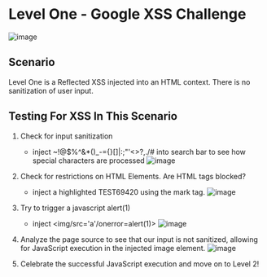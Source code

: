 <h1>Level One - Google XSS Challenge</h1>

![image](https://github.com/user-attachments/assets/e61adddd-2a8e-4a72-b229-5047aa5d177f)


<h2>Scenario</h2>

Level One is a Reflected XSS injected into an HTML context. There is no sanitization of user input.

<h2>Testing For XSS In This Scenario</h2>

1. Check for input sanitization
     - inject ~!@$%^&*()_-={}[]|\:;"'<>?,./# into search bar to see how special characters are processed
![image](https://github.com/user-attachments/assets/98437fc9-e5b9-42d4-a11a-cba426d1dcdd)

2. Check for restrictions on HTML Elements. Are HTML tags blocked?
     - inject a highlighted TEST69420 using the mark tag.
![image](https://github.com/user-attachments/assets/09b2f385-c5c3-431e-8bfb-2861876d61cd)

3. Try to trigger a javascript alert(1)
     - inject <img/src='a'/onerror=alert(1)> 
![image](https://github.com/user-attachments/assets/85d3a2ef-3637-4c78-a7c3-2219b6406431)

4. Analyze the page source to see that our input is not sanitized, allowing for JavaScript execution in the injected image element.
![image](https://github.com/user-attachments/assets/d746ae56-082f-4950-a7b4-40a865161743)

5. Celebrate the successful JavaScript execution and move on to Level 2!
